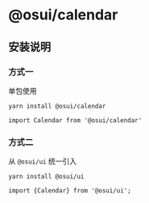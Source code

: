 # @osui/calendar

## 安装说明

### 方式一

单包使用

```
yarn install @osui/calendar
```

```
import Calendar from '@osui/calendar'
```

### 方式二

从 `@osui/ui` 统一引入

```
yarn install @osui/ui
```

```
import {Calendar} from '@osui/ui';
```



